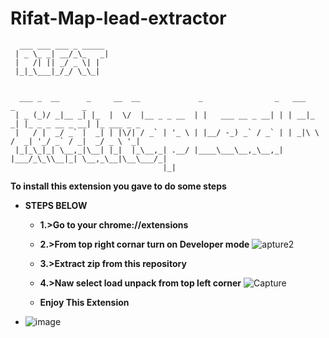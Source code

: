 # Rifat-Map-lead-extractor
```
  ___ ___ ___ _ _____ 
 | _ \_ _| __/_\_   _|
 |   /| || _/ _ \| |  
 |_|_\___|_/_/ \_\_|  

```
```

  ___ _  __      _     __  __             _                _   ___     _               _           
 | _ (_)/ _|__ _| |_  |  \/  |__ _ _ __  | |   ___ __ _ __| | | __|_ _| |_ _ _ __ _ __| |_ ___ _ _ 
 |   / |  _/ _` |  _| | |\/| / _` | '_ \ | |__/ -_) _` / _` | | _|\ \ /  _| '_/ _` / _|  _/ _ \ '_|
 |_|_\_|_| \__,_|\__| |_|  |_\__,_| .__/ |____\___\__,_\__,_| |___/_\_\\__|_| \__,_\__|\__\___/_|  
                                  |_|                                                              
```


**To install this extension you gave to do some steps**

* **STEPS BELOW**
  * **1.>Go to your chrome://extensions**
  * **2.>From top right cornar turn on Developer mode** ![apture2](https://user-images.githubusercontent.com/54050481/113318022-d3bd2100-9331-11eb-8bba-dafeebff84da.PNG)
 
  * **3.>Extract zip from this repository**
  * **4.>Naw select load unpack from top left corner** ![Capture](https://user-images.githubusercontent.com/54050481/113319640-7a55f180-9333-11eb-88a4-4162550a6328.PNG)

  * **Enjoy This Extension**


* ![image](https://user-images.githubusercontent.com/54050481/113316646-6957b100-9330-11eb-98cd-00f52c65cfc0.png)
